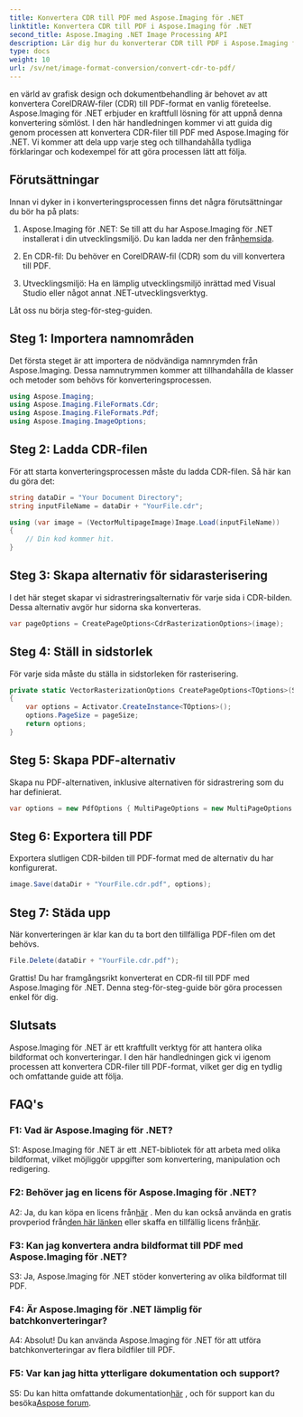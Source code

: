 ```yaml
---
title: Konvertera CDR till PDF med Aspose.Imaging för .NET
linktitle: Konvertera CDR till PDF i Aspose.Imaging för .NET
second_title: Aspose.Imaging .NET Image Processing API
description: Lär dig hur du konverterar CDR till PDF i Aspose.Imaging för .NET. En steg-för-steg-guide för sömlösa konverteringar.
type: docs
weight: 10
url: /sv/net/image-format-conversion/convert-cdr-to-pdf/
---
```

en värld av grafisk design och dokumentbehandling är behovet av att konvertera CorelDRAW-filer (CDR) till PDF-format en vanlig företeelse. Aspose.Imaging för .NET erbjuder en kraftfull lösning för att uppnå denna konvertering sömlöst. I den här handledningen kommer vi att guida dig genom processen att konvertera CDR-filer till PDF med Aspose.Imaging för .NET. Vi kommer att dela upp varje steg och tillhandahålla tydliga förklaringar och kodexempel för att göra processen lätt att följa.

## Förutsättningar

Innan vi dyker in i konverteringsprocessen finns det några förutsättningar du bör ha på plats:

1.  Aspose.Imaging för .NET: Se till att du har Aspose.Imaging för .NET installerat i din utvecklingsmiljö. Du kan ladda ner den från[hemsida](https://releases.aspose.com/imaging/net/).

2. En CDR-fil: Du behöver en CorelDRAW-fil (CDR) som du vill konvertera till PDF.

3. Utvecklingsmiljö: Ha en lämplig utvecklingsmiljö inrättad med Visual Studio eller något annat .NET-utvecklingsverktyg.

Låt oss nu börja steg-för-steg-guiden.

## Steg 1: Importera namnområden

Det första steget är att importera de nödvändiga namnrymden från Aspose.Imaging. Dessa namnutrymmen kommer att tillhandahålla de klasser och metoder som behövs för konverteringsprocessen.

```csharp
using Aspose.Imaging;
using Aspose.Imaging.FileFormats.Cdr;
using Aspose.Imaging.FileFormats.Pdf;
using Aspose.Imaging.ImageOptions;
```

## Steg 2: Ladda CDR-filen

För att starta konverteringsprocessen måste du ladda CDR-filen. Så här kan du göra det:

```csharp
string dataDir = "Your Document Directory";
string inputFileName = dataDir + "YourFile.cdr";

using (var image = (VectorMultipageImage)Image.Load(inputFileName))
{
    // Din kod kommer hit.
}
```

## Steg 3: Skapa alternativ för sidarasterisering

I det här steget skapar vi sidrastreringsalternativ för varje sida i CDR-bilden. Dessa alternativ avgör hur sidorna ska konverteras.

```csharp
var pageOptions = CreatePageOptions<CdrRasterizationOptions>(image);
```

## Steg 4: Ställ in sidstorlek

För varje sida måste du ställa in sidstorleken för rasterisering.

```csharp
private static VectorRasterizationOptions CreatePageOptions<TOptions>(Size pageSize) where TOptions : VectorRasterizationOptions
{
    var options = Activator.CreateInstance<TOptions>();
    options.PageSize = pageSize;
    return options;
}
```

## Steg 5: Skapa PDF-alternativ

Skapa nu PDF-alternativen, inklusive alternativen för sidrastrering som du har definierat.

```csharp
var options = new PdfOptions { MultiPageOptions = new MultiPageOptions { PageRasterizationOptions = pageOptions } };
```

## Steg 6: Exportera till PDF

Exportera slutligen CDR-bilden till PDF-format med de alternativ du har konfigurerat.

```csharp
image.Save(dataDir + "YourFile.cdr.pdf", options);
```

## Steg 7: Städa upp

När konverteringen är klar kan du ta bort den tillfälliga PDF-filen om det behövs.

```csharp
File.Delete(dataDir + "YourFile.cdr.pdf");
```

Grattis! Du har framgångsrikt konverterat en CDR-fil till PDF med Aspose.Imaging för .NET. Denna steg-för-steg-guide bör göra processen enkel för dig.

## Slutsats

Aspose.Imaging för .NET är ett kraftfullt verktyg för att hantera olika bildformat och konverteringar. I den här handledningen gick vi igenom processen att konvertera CDR-filer till PDF-format, vilket ger dig en tydlig och omfattande guide att följa.

## FAQ's

### F1: Vad är Aspose.Imaging för .NET?

S1: Aspose.Imaging för .NET är ett .NET-bibliotek för att arbeta med olika bildformat, vilket möjliggör uppgifter som konvertering, manipulation och redigering.

### F2: Behöver jag en licens för Aspose.Imaging för .NET?

 A2: Ja, du kan köpa en licens från[här](https://purchase.aspose.com/buy) . Men du kan också använda en gratis provperiod från[den här länken](https://releases.aspose.com/) eller skaffa en tillfällig licens från[här](https://purchase.aspose.com/temporary-license/).

### F3: Kan jag konvertera andra bildformat till PDF med Aspose.Imaging för .NET?

S3: Ja, Aspose.Imaging för .NET stöder konvertering av olika bildformat till PDF.

### F4: Är Aspose.Imaging för .NET lämplig för batchkonverteringar?

A4: Absolut! Du kan använda Aspose.Imaging för .NET för att utföra batchkonverteringar av flera bildfiler till PDF.

### F5: Var kan jag hitta ytterligare dokumentation och support?

 S5: Du kan hitta omfattande dokumentation[här](https://reference.aspose.com/imaging/net/) , och för support kan du besöka[Aspose forum](https://forum.aspose.com/).